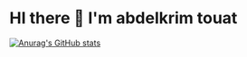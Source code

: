 # HI there 👋 I'm abdelkrim touat
[![Anurag's GitHub stats](https://github-readme-stats.vercel.app/api?username=abdelkrimtouat)](https://github.com/abdelkrimtouat/github-readme-stats)
<!--
**AbdelkrimTouat/abdelkrimtouat** is a ✨ _special_ ✨ repository because its `README.md` (this file) appears on your GitHub profile.

Here are some ideas to get you started:

- 🔭 I’m currently working on ...
- 🌱 I’m currently learning ...
- 👯 I’m looking to collaborate on ...
- 🤔 I’m looking for help with ...
- 💬 Ask me about ...
- 📫 How to reach me: ...
- 😄 Pronouns: ...
- ⚡ Fun fact: ...
-->
